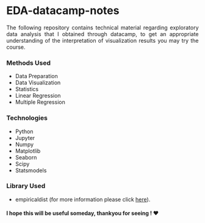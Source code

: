 # EDA-datacamp-notes
<p align="justify">
The following repository contains technical material regarding exploratory data analysis that I obtained through datacamp, to get an appropriate understanding of the interpretation of visualization results you may try the course.
</p>

### Methods Used
* Data Preparation
* Data Visualization
* Statistics
* Linear Regression
* Multiple Regression

### Technologies
* Python
* Jupyter
* Numpy
* Matplotlib
* Seaborn
* Scipy
* Statsmodels

### Library Used
* empiricaldist (for more information please click [here](https://pypi.org/project/empiricaldist/)).

#### I hope this will be useful someday, thankyou for seeing ! ❤️
